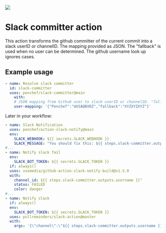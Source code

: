
[<img src="https://github-ads.s3.eu-central-1.amazonaws.com/support-ukraine.svg?t=1" />](https://supportukrainenow.org)

# Slack committer action

This action transforms the github committer of the current commit into a slack userID or channelID. The mapping provided as JSON. The "fallback" is used when no user can be determined. The github username look up ignores cases.

## Example usage

```yaml
- name: Resolve slack committer
  id: slack-committer
  uses: penchef/slack-committer@main
    with:
    # JSON mapping from Github user to slack userID or channelID. "fallback" is used when no
    user-mapping: '{"Penchef":"UUSAQBVDZ","fallback":"XYZXYZXYZ"}'
```

Later in your workflow:

```yml
- name: Slack Notification
  uses: penchef/action-slack-notify@main
  env:
    SLACK_WEBHOOK: ${{ secrets.SLACK_WEBHOOK }}
    SLACK_MESSAGE: "You should fix this: ${{ steps.slack-committer.outputs.username }}"
#...
- name: Notify slack fail
  env:
    SLACK_BOT_TOKEN: ${{ secrets.SLACK_TOKEN }}
  if: always()
  uses: voxmedia/github-action-slack-notify-build@v1.5.0
  with:
    channel_id: ${{ steps.slack-committer.outputs.username }}"
    status: FAILED
    color: danger
#...
- name: Notify slack
  if: always()
  env:
    SLACK_BOT_TOKEN: ${{ secrets.SLACK_TOKEN }}
  uses: pullreminders/slack-action@master
  with:
    args: '{\"channel\":\"${{ steps.slack-committer.outputs.username }}"\",\"text\":\"Hello world\"}'
```

